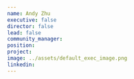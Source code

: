 ```yaml
---
name: Andy Zhu
executive: false
director: false
lead: false
community_manager:   
position:  
project:  
image: ../assets/default_exec_image.png
linkedin:
---
```

